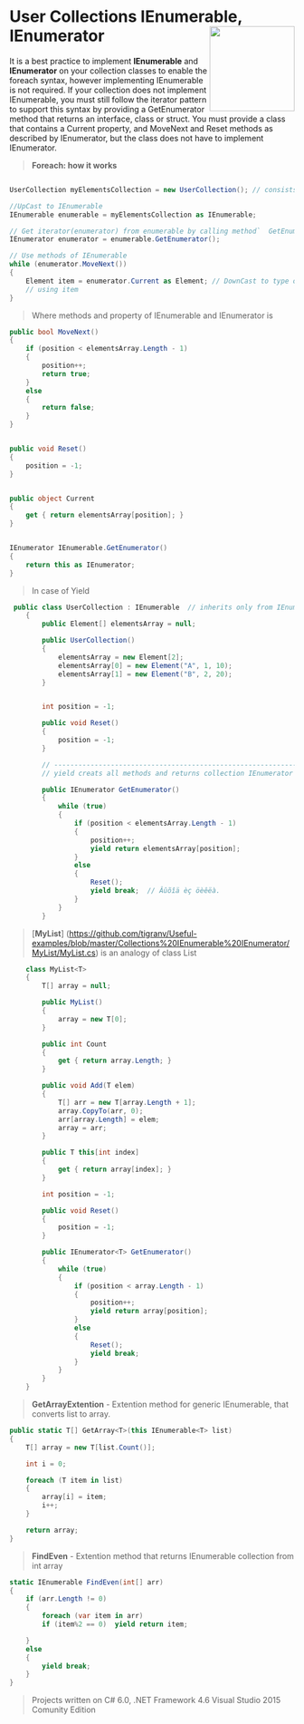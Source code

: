 # User Collections IEnumerable, IEnumerator  <img src="https://cloud.githubusercontent.com/assets/24522089/21962098/41a510c8-db36-11e6-95ef-eb392a0a1919.png" align="right" width="150px" height="150px" /> 

It is a best practice to implement **IEnumerable** and **IEnumerator** on your collection classes to enable the foreach syntax, however implementing IEnumerable is not required. If your collection does not implement IEnumerable, you must still follow the iterator pattern to support this syntax by providing a GetEnumerator method that returns an interface, class or struct. You must provide a class that contains a Current property, and MoveNext and Reset methods as described by IEnumerator, but the class does not have to implement IEnumerator.

> **Foreach: how it works**


```c#

UserCollection myElementsCollection = new UserCollection(); // consists of elements

//UpCast to IEnumerable
IEnumerable enumerable = myElementsCollection as IEnumerable;

// Get iterator(enumerator) from enumerable by calling method`  GetEnumerator().            
IEnumerator enumerator = enumerable.GetEnumerator();

// Use methods of IEnumerable
while (enumerator.MoveNext())
{
    Element item = enumerator.Current as Element; // DownCast to type of enement
    // using item
}

```

> Where  methods and property of IEnumerable  and IEnumerator is


```c#
public bool MoveNext()
{
    if (position < elementsArray.Length - 1)
    {
        position++;
        return true;
    }
    else
    {
        return false;
    }
}


public void Reset()
{
    position = -1;
}


public object Current
{
    get { return elementsArray[position]; }
}


IEnumerator IEnumerable.GetEnumerator()
{
    return this as IEnumerator;
}
```


> In case of Yield

```c#
 public class UserCollection : IEnumerable  // inherits only from IEnumerable 
    {
        public Element[] elementsArray = null;

        public UserCollection()
        {
            elementsArray = new Element[2];
            elementsArray[0] = new Element("A", 1, 10);
            elementsArray[1] = new Element("B", 2, 20);
        }


        int position = -1;

        public void Reset()
        {
            position = -1;
        }

        // -------------------------------------------------------------------------------------------------------------------------
        // yield creats all methods and returns collection IEnumerator

        public IEnumerator GetEnumerator()
        {
            while (true)
            {
                if (position < elementsArray.Length - 1)
                {
                    position++;
                    yield return elementsArray[position];
                }
                else
                {
                    Reset();
                    yield break;  // Âûõîä èç öèêëà.       
                }
            }
        }
```


> [**MyList**] (https://github.com/tigranv/Useful-examples/blob/master/Collections%20IEnumerable%20IEnumerator/MyList/MyList.cs) is an analogy of class List<T> 

```c#
    class MyList<T>
    {
        T[] array = null;

        public MyList()
        {
            array = new T[0];
        }

        public int Count
        {
            get { return array.Length; }
        }

        public void Add(T elem)
        {
            T[] arr = new T[array.Length + 1];
            array.CopyTo(arr, 0);
            arr[array.Length] = elem;
            array = arr;
        }

        public T this[int index]
        {
            get { return array[index]; }
        }

        int position = -1;

        public void Reset()
        {
            position = -1;
        }

        public IEnumerator<T> GetEnumerator()
        {
            while (true)
            {
                if (position < array.Length - 1)
                {
                    position++;
                    yield return array[position];
                }
                else
                {
                    Reset();
                    yield break;
                }
            }
        }
    }
```

> **GetArrayExtention** - Extention method for generic IEnumerable, that converts list to array.


```c#
public static T[] GetArray<T>(this IEnumerable<T> list)
{
    T[] array = new T[list.Count()];

    int i = 0;

    foreach (T item in list)
    {
        array[i] = item;
        i++;
    }

    return array;
}
```

> **FindEven** - Extention method that returns IEnumerable collection from int array

```c#
static IEnumerable FindEven(int[] arr)
{
    if (arr.Length != 0)
    {
        foreach (var item in arr)
        if (item%2 == 0)  yield return item;

    }
    else
    {
        yield break;
    }
}
```
 
 
 
 
 
> Projects written on C# 6.0, .NET Framework 4.6 Visual Studio 2015 Comunity Edition
